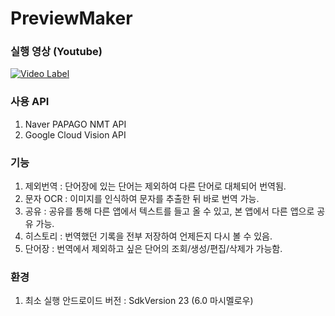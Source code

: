 # PreviewMaker

### 실행 영상 (Youtube)
[![Video Label](http://img.youtube.com/vi/s_43csgpwTc/0.jpg)](https://www.youtube.com/watch?v=s_43csgpwTc)

### 사용 API
1. Naver PAPAGO NMT API
2. Google Cloud Vision API

### 기능
1. 제외번역 : 단어장에 있는 단어는 제외하여 다른 단어로 대체되어 번역됨.
2. 문자 OCR : 이미지를 인식하여 문자를 추출한 뒤 바로 번역 가능.
3. 공유 : 공유를 통해 다른 앱에서 텍스트를 들고 올 수 있고, 본 앱에서 다른 앱으로 공유 가능.
4. 히스토리 : 번역했던 기록을 전부 저장하여 언제든지 다시 볼 수 있음.
5. 단어장 : 번역에서 제외하고 싶은 단어의 조회/생성/편집/삭제가 가능함.

### 환경
1. 최소 실행 안드로이드 버전 : SdkVersion 23 (6.0 마시멜로우)
